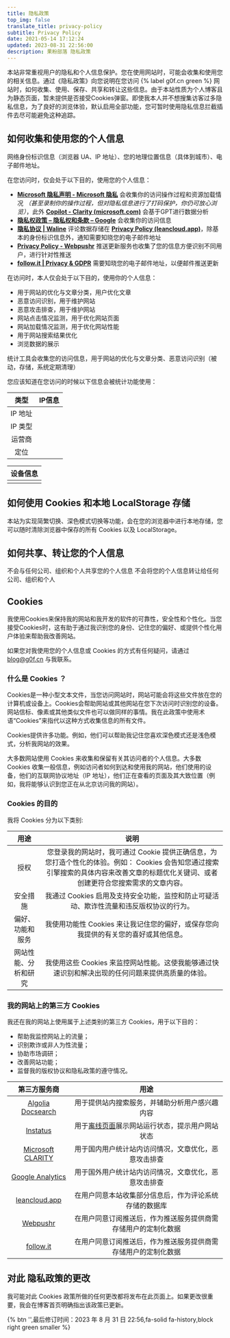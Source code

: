 ```yaml
---
title: 隐私政策
top_img: false
translate_title: privacy-policy
subtitle: Privacy Policy
date: 2021-05-14 17:12:24
updated: 2023-08-31 22:56:00
description: 果粉部落 隐私政策
---
```

本站非常重视用户的隐私和个人信息保护。您在使用网站时，可能会收集和使用您的相关信息。通过《隐私政策》向您说明在您访问 {% label g0f.cn green %} 网站时，如何收集、使用、保存、共享和转让这些信息。由于本站性质为个人博客且为静态页面，暂未提供是否接受Cookies弹窗。即使我本人并不想搜集访客过多隐私信息，为了良好的浏览体验，默认启用全部功能，您可暂时使用隐私信息拦截插件去尽可能避免这种追踪。

## 如何收集和使用您的个人信息

网络身份标识信息（浏览器 UA、IP 地址）、您的地理位置信息（具体到城市）、电子邮件地址。

在您访问时，仅会处于以下目的，使用您的个人信息：

- **[Microsoft 隐私声明 - Microsoft 隐私](https://privacy.microsoft.com/zh-cn/privacystatement)** 会收集你的访问操作过程和资源加载情况 *（甚至录制你的操作过程，但对隐私信息进行了打码保护，你仍可放心浏览）*，此外 **[Copilot - Clarity (microsoft.com)](https://clarity.microsoft.com/copilot)** 会基于GPT进行数据分析
- **[隐私权政策 – 隐私权和条款 – Google](https://policies.google.com/privacy?hl=zh-CN)** 会收集你的访问信息
- **[隐私协议 | Waline](https://waline.js.org/advanced/privacy.html)** 评论数据存储在 **[Privacy Policy (leancloud.app)](https://leancloud.app/privacy/)**，除基本的身份标识信息外，通知需要知晓您的电子邮件地址
- **[Privacy Policy - Webpushr](https://www.webpushr.com/privacy-policy)** 推送更新服务也收集了您的信息方便识别不同用户，进行针对性推送
- **[follow.it | Privacy & GDPR](https://follow.it/info/privacy)** 需要知晓您的电子邮件地址，以便邮件推送更新

在访问时，本人仅会处于以下目的，使用你的个人信息：

- 用于网站的优化与文章分类，用户优化文章
- 恶意访问识别，用于维护网站
- 恶意攻击排查，用于维护网站
- 网站点击情况监测，用于优化网站页面
- 网站加载情况监测，用于优化网站性能
- 用于网站搜索结果优化
- 浏览数据的展示

 统计工具会收集您的访问信息，用于网站的优化与文章分类、恶意访问识别（被动，存储，系统定期清理）

您应该知道在您访问的时候以下信息会被统计功能使用：
<!-- <script src="https://jsd.cdn.zzko.cn/gh/ccknbc-backup/cdn/js/privacy.js"></script> -->

<script>
    function getIpInfo() {
        fetch("https://api.mir6.com/api/ip_json").then(function (e) {
            return e.json()
        }).then(function (e) {
            var l = e.data.location,
                m = e.data.myip,
                p = e.data.protocol,
                i = e.data.isp;
            document.getElementById("userAgentIp").innerHTML = m, document.getElementById("userAgentLocation").innerHTML =
            l, document.getElementById("userAgentProtocol").innerHTML = p, document.getElementById("userAgentIsp").innerHTML = i;
            var d = navigator.userAgent;
            document.getElementById("userAgentDevice").innerHTML = d
        })
    }
    getIpInfo();
</script>

| 类型    | IP信息                            |
| :-----: | :--------------------------------: |
| IP 地址 | <div id="userAgentIp"></div>       |
| IP 类型 | <div id="userAgentProtocol"></div> |
| 运营商  | <div id="userAgentIsp"></div>      |
| 定位    | <div id="userAgentLocation"></div> |

|             设备信息             |
| :------------------------------: |
| <div id="userAgentDevice"></div> |

<script type="text/javascript">getIpInfo()</script>

## 如何使用 Cookies 和本地 LocalStorage 存储

本站为实现简繁切换、深色模式切换等功能，会在您的浏览器中进行本地存储，您可以随时清除浏览器中保存的所有 Cookies 以及 LocalStorage。

## 如何共享、转让您的个人信息

不会与任何公司、组织和个人共享您的个人信息
不会将您的个人信息转让给任何公司、组织和个人

## Cookies

我使用Cookies来保持我的网站和我开发的软件的可靠性，安全性和个性化。当您接受Cookies时，这有助于通过我识别您的身份、记住您的偏好、或提供个性化用户体验来帮助我改善网站。

如果您对我使用您的个人信息或 Cookies 的方式有任何疑问，请通过 blog@g0f.cn 与我联系。

### 什么是 Cookies ？

Cookies是一种小型文本文件，当您访问网站时，网站可能会将这些文件放在您的计算机或设备上。Cookies会帮助网站或其他网站在您下次访问时识别您的设备。网站信标、像素或其他类似文件也可以做同样的事情。我在此政策中使用术语“Cookies”来指代以这种方式收集信息的所有文件。

Cookies提供许多功能。例如，他们可以帮助我记住您喜欢深色模式还是浅色模式，分析我网站的效果。

大多数网站使用 Cookies 来收集和保留有关其访问者的个人信息。大多数 Cookies 收集一般信息，例如访问者如何到达和使用我的网站，他们使用的设备，他们的互联网协议地址（IP 地址），他们正在查看的页面及其大致位置（例如，我将能够认识到您正在从北京访问我的网站）。

### Cookies 的目的

我将 Cookies 分为以下类别:

|         用途         |                             说明                             |
| :------------------: | :----------------------------------------------------------: |
|         授权         | 您登录我的网站时，我可通过 Cookie 提供正确信息，为您打造个性化的体验。例如： Cookies 会告知您通过搜索引擎搜索的具体内容来改善文章的标题优化关键词、或者创建更符合您搜索需求的文章内容。 |
|       安全措施       | 我通过 Cookies 启用及支持安全功能，监控和防止可疑活动、欺诈性流量和违反版权协议的行为。 |
|   偏好、功能和服务   | 我使用功能性 Cookies 来让我记住您的偏好，或保存您向我提供的有关您的喜好或其他信息。 |
| 网站性能、分析和研究 | 我使用这些 Cookies 来监控网站性能。这使我能够通过快速识别和解决出现的任何问题来提供高质量的体验。 |

### 我的网站上的第三方 Cookies

我还在我的网站上使用属于上述类别的第三方 Cookies，用于以下目的：

*   帮助我监控网站上的流量；
*   识别欺诈或非人为性流量；
*   协助市场调研；
*   改善网站功能；
*   监督我的版权协议和隐私政策的遵守情况。

|                         第三方服务商                         |                             用途                             |
| :----------------------------------------------------------: | :----------------------------------------------------------: |
| [Algolia Docsearch](https://www.algolia.com/policies/privacy/) |        用于提供站内搜索服务，并辅助分析用户感兴趣内容        |
|      [Instatus](https://instatus.com/policies/privacy)       | 用于[离线页面](/offline/)展示网站运行状态，提示用户网站状态  |
| [Microsoft CLARITY](https://privacy.microsoft.com/zh-cn/privacystatement) |     用于国内用户统计站内访问情况，文章优化，恶意攻击排查     |
| [Google Analytics](https://policies.google.com/privacy?hl=zh-CN) |     用于国外用户统计站内访问情况，文章优化，恶意攻击排查     |
|       [leancloud.app](https://leancloud.app/privacy/)        |    在用户同意本站收集部分信息后，作为评论系统存储的数据库    |
|     [ Webpushr](https://www.webpushr.com/privacy-policy)     | 在用户同意订阅推送后，作为推送服务提供商需存储用户的定制化数据 |
|         [follow.it](https://follow.it/info/privacy)          | 在用户同意订阅推送后，作为推送服务提供商需存储用户的定制化数据 |

## 对此 隐私政策的更改

我可能对此 Cookies 政策所做的任何更改都将发布在此页面上。如果更改很重要，我会在博客首页明确指出该政策已更新。

{% btn '',最后修订时间：2023 年 8 月 31 日 22:56,fa-solid fa-history,block right green smaller %}
